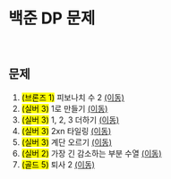 # 백준 DP 문제

<br/>

## 문제
1. <mark>(브론즈 1)</mark> 피보나치 수 2 [(이동)](https://github.com/malvr00/Java-algorithm/tree/master/backjoon/dp/step1)
2. <mark>(실버  3)</mark> 1로 만들기 [(이동)](https://github.com/malvr00/Java-algorithm/tree/master/backjoon/dp/step2)
3. <mark>(실버  3)</mark> 1, 2, 3 더하기 [(이동)](https://github.com/malvr00/Java-algorithm/tree/master/backjoon/dp/step3)
4. <mark>(실버  3)</mark> 2xn 타일링 [(이동)](https://github.com/malvr00/Java-algorithm/tree/master/backjoon/dp/step4)
5. <mark>(실버  3)</mark> 계단 오르기 [(이동)](https://github.com/malvr00/Java-algorithm/tree/master/backjoon/dp/step5)
6. <mark>(실버  2)</mark> 가장 긴 감소하는 부분 수열 [(이동)](https://github.com/malvr00/Java-algorithm/tree/master/backjoon/dp/step6)
7. <mark>(골드  5)</mark> 퇴사 2 [(이동)](https://github.com/malvr00/Java-algorithm/tree/master/backjoon/dp/step7)
